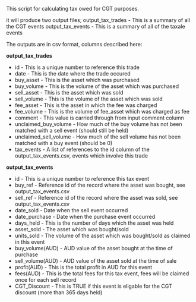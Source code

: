 This script for calculating tax owed for CGT purposes.

it will produce two output files;
output_tax_trades - This is a summary of all the CGT events
output_tax_events - This is a summary of all of the taxale events 

The outputs are in csv format, columns described here:

**output_tax_trades**
+ id - This is a unique number to reference this trade
+ date - This is the date where the trade occured
+ buy_asset - This is the asset which was purchased
+ buy_volume - This is the volume of the asset which was purchased
+ sell_asset - This is the asset which was sold
+ sell_volume - This is the volume of the asset which was sold
+ fee_asset - This is the asset in which the fee was charged
+ fee_volume - This is the volume of fee_asset which was charged as fee
+ comment - This value is carried through from input comment column
+ unclaimed_buy_volume - How much of the buy volume has not been matched with a sell event (should still be held)
+ unclaimed_sell_volume - How much of the sell volume has not been matched with a buy event (should be 0)
+ tax_events - A list of references to the id column of the output_tax_events.csv, events which involve this trade

**output_tax_events**
+ id - This is a unique number to reference this tax event
+ buy_ref - Reference id of the record where the asset was bought, see output_tax_events.csv
+ sell_ref - Reference id of the record where the asset was sold, see output_tax_events.csv
+ date_sold - Date when the sell event occurred
+ date_purchase - Date when the purchase event occurred
+ days_held - This is the number of days which the asset was held
+ asset_sold - The asset which was bought/sold
+ units_sold - The volume of the asset which was bought/sold as claimed in this event
+ buy_volume(AUD) - AUD value of the asset bought at the time of purchase
+ sell_volume(AUD) - AUD value of the asset sold at the time of sale
+ profit(AUD) - This is the total profit in AUD for this event
+ fees(AUD) - This is the total fees for this tax event, fees will be claimed once for each sell record
+ CGT_Discount - This is TRUE if this event is eligable for the CGT discount (more than 365 days held)
